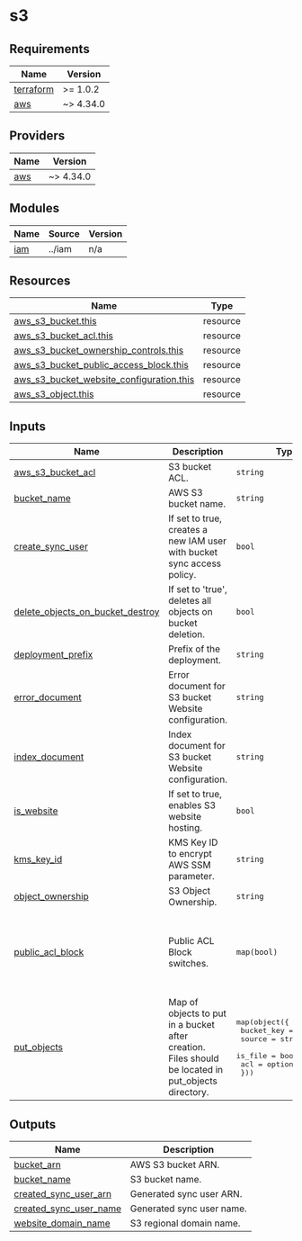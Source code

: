 # s3

<!-- BEGINNING OF PRE-COMMIT-TERRAFORM DOCS HOOK -->
## Requirements

| Name | Version |
|------|---------|
| <a name="requirement_terraform"></a> [terraform](#requirement\_terraform) | >= 1.0.2 |
| <a name="requirement_aws"></a> [aws](#requirement\_aws) | ~> 4.34.0 |

## Providers

| Name | Version |
|------|---------|
| <a name="provider_aws"></a> [aws](#provider\_aws) | ~> 4.34.0 |

## Modules

| Name | Source | Version |
|------|--------|---------|
| <a name="module_iam"></a> [iam](#module\_iam) | ../iam | n/a |

## Resources

| Name | Type |
|------|------|
| [aws_s3_bucket.this](https://registry.terraform.io/providers/hashicorp/aws/latest/docs/resources/s3_bucket) | resource |
| [aws_s3_bucket_acl.this](https://registry.terraform.io/providers/hashicorp/aws/latest/docs/resources/s3_bucket_acl) | resource |
| [aws_s3_bucket_ownership_controls.this](https://registry.terraform.io/providers/hashicorp/aws/latest/docs/resources/s3_bucket_ownership_controls) | resource |
| [aws_s3_bucket_public_access_block.this](https://registry.terraform.io/providers/hashicorp/aws/latest/docs/resources/s3_bucket_public_access_block) | resource |
| [aws_s3_bucket_website_configuration.this](https://registry.terraform.io/providers/hashicorp/aws/latest/docs/resources/s3_bucket_website_configuration) | resource |
| [aws_s3_object.this](https://registry.terraform.io/providers/hashicorp/aws/latest/docs/resources/s3_object) | resource |

## Inputs

| Name | Description | Type | Default | Required |
|------|-------------|------|---------|:--------:|
| <a name="input_aws_s3_bucket_acl"></a> [aws\_s3\_bucket\_acl](#input\_aws\_s3\_bucket\_acl) | S3 bucket ACL. | `string` | `"private"` | no |
| <a name="input_bucket_name"></a> [bucket\_name](#input\_bucket\_name) | AWS S3 bucket name. | `string` | n/a | yes |
| <a name="input_create_sync_user"></a> [create\_sync\_user](#input\_create\_sync\_user) | If set to true, creates a new IAM user with bucket sync access policy. | `bool` | `false` | no |
| <a name="input_delete_objects_on_bucket_destroy"></a> [delete\_objects\_on\_bucket\_destroy](#input\_delete\_objects\_on\_bucket\_destroy) | If set to 'true', deletes all objects on bucket deletion. | `bool` | `false` | no |
| <a name="input_deployment_prefix"></a> [deployment\_prefix](#input\_deployment\_prefix) | Prefix of the deployment. | `string` | `"terraform"` | no |
| <a name="input_error_document"></a> [error\_document](#input\_error\_document) | Error document for S3 bucket Website configuration. | `string` | `"index.html"` | no |
| <a name="input_index_document"></a> [index\_document](#input\_index\_document) | Index document for S3 bucket Website configuration. | `string` | `"index.html"` | no |
| <a name="input_is_website"></a> [is\_website](#input\_is\_website) | If set to true, enables S3 website hosting. | `bool` | `false` | no |
| <a name="input_kms_key_id"></a> [kms\_key\_id](#input\_kms\_key\_id) | KMS Key ID to encrypt AWS SSM parameter. | `string` | `""` | no |
| <a name="input_object_ownership"></a> [object\_ownership](#input\_object\_ownership) | S3 Object Ownership. | `string` | `"BucketOwnerPreferred"` | no |
| <a name="input_public_acl_block"></a> [public\_acl\_block](#input\_public\_acl\_block) | Public ACL Block switches. | `map(bool)` | <pre>{<br>  "block_public_acls": false,<br>  "block_public_policy": false,<br>  "ignore_public_acls": false,<br>  "restrict_public_buckets": false<br>}</pre> | no |
| <a name="input_put_objects"></a> [put\_objects](#input\_put\_objects) | Map of objects to put in a bucket after creation. Files should be located in put\_objects directory. | <pre>map(object({<br>    bucket_key = string<br>    source     = string<br>    is_file    = bool<br>    acl        = optional(string)<br>  }))</pre> | `{}` | no |

## Outputs

| Name | Description |
|------|-------------|
| <a name="output_bucket_arn"></a> [bucket\_arn](#output\_bucket\_arn) | AWS S3 bucket ARN. |
| <a name="output_bucket_name"></a> [bucket\_name](#output\_bucket\_name) | S3 bucket name. |
| <a name="output_created_sync_user_arn"></a> [created\_sync\_user\_arn](#output\_created\_sync\_user\_arn) | Generated sync user ARN. |
| <a name="output_created_sync_user_name"></a> [created\_sync\_user\_name](#output\_created\_sync\_user\_name) | Generated sync user name. |
| <a name="output_website_domain_name"></a> [website\_domain\_name](#output\_website\_domain\_name) | S3 regional domain name. |
<!-- END OF PRE-COMMIT-TERRAFORM DOCS HOOK -->
